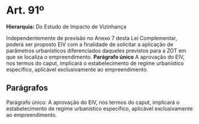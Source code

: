 # Art. 91º

**Hierarquia:** Do Estudo de Impacto de Vizinhança

Independentemente de previsão no Anexo 7 desta Lei Complementar, poderá ser proposto EIV com a finalidade de solicitar a aplicação de parâmetros urbanísticos diferenciados daqueles previstos para a ZOT em que se localiza o empreendimento.
**Parágrafo único** A aprovação do EIV, nos termos do caput, implicará o estabelecimento de regime urbanístico específico, aplicável exclusivamente ao empreendimento.

## Parágrafos
Parágrafo único: A aprovação do EIV, nos termos do caput, implicará o estabelecimento de regime urbanístico específico, aplicável exclusivamente ao empreendimento.




